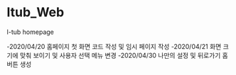 # Itub_Web
I-tub homepage

-2020/04/20 홈페이지 첫 화면 코드 작성 및 임시 페이지 작성
-2020/04/21 화면 크기에 맞춰 보이기 및 사용자 선택 메뉴 변경
-2020/04/30 나만의 설정 및 뒤로가기 홈 버튼 생성